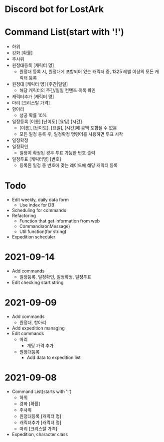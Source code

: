 # Discord bot for LostArk

# Command List(start with '!')
- 하위
- 강화 [확률]
- 주사위
- 원정대등록 [캐릭터 명]
  - 원정대 등록 시, 원정대에 포함되어 있는 캐릭터 중, 1325 레벨 이상의 모든 캐릭터 등록
- 원정대 [캐릭터 명] [주간|일일]
  - 해당 캐릭터의 주간/일일 컨텐츠 목록 확인
- 캐릭터추가 [캐릭터 명]
- 마리 [크리스탈 가격]
- 항아리
  - 성공 확률 10%
- 일정등록 [이름] [난이도] [요일] [시간]
  - [이름], [난이도], [요일], [시간]에 공백 포함될 수 없음
  - 모든 일정 등록 후, 일정확정 명령어를 사용하면 투표 시작
- 일정확정
- 일정확인
  - 일정이 확정된 경우 투표 가능한 번호 출력
- 일정투표 [캐릭터명] [번호]
  - 등록된 일정 중 번호에 맞는 레이드에 해당 캐릭터 등록

# Todo
- Edit weekly, daily data form 
  - Use index for DB
- Scheduling for commands
- Refactoring
  - Function that get information from web
  - Commands(onMessage)
  - Util function(for string)
- Expedition scheduler

# 2021-09-14
 - Add commands
   - 일정등록, 일정확인, 일정확정, 일정투표
 - Edit checking start string 

# 2021-09-09
- Add commands
  - 원정대, 항아리
- Add expedition managing
- Edit commands
  - 마리
    - 개당 가격 추가
  - 원정대등록
    - Add data to expedition list

# 2021-09-08
- Command List(starts with '!')
  - 하위
  - 강화 [확률]
  - 주사위
  - 원정대등록 [캐릭터 명]
  - 캐릭터추가 [캐릭터 명]
  - 마리 [크리스탈 가격]
- Expedition, character class
